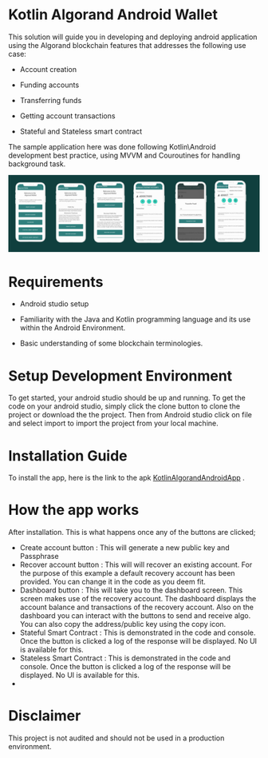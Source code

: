 # Kotlin Algorand Android Wallet 

This solution will guide you in developing and deploying android application using the 
Algorand blockchain features that addresses the following use case:

* Account creation

* Funding accounts

* Transferring funds

* Getting account transactions

* Stateful and Stateless smart contract

The sample application here was done following Kotlin\Android development best practice, using MVVM and Couroutines for handling background task.

![Screens](https://github.com/gconnect/AlgorandAndroidWallet/blob/master/screens.png)

# Requirements

* Android studio setup

* Familiarity with the Java and Kotlin programming language and its use within the Android Environment.

* Basic understanding of some blockchain terminologies.


# Setup Development Environment
To get started, your android studio should be up and running. To get the code on your android studio, simply click the clone button to clone the project or download the the project. Then from Android studio click on file and  select import to import the project from your local machine.

# Installation Guide

  To install the app, here is the link to the apk
  [KotlinAlgorandAndroidApp](https://github.com/gconnect/AlgorandAndroidWallet/blob/master/debug.apk) .
  
# How the app works
  After installation. This is what happens once any of the buttons are clicked;
  
  - Create account button : This will generate a new public key and Passphrase
  - Recover account button : This will will recover an existing account. For the purpose of this example a default recovery account has been provided. You can change it in the code as you deem fit.
  - Dashboard button : This will take you to the dashboard screen. This screen makes use of the recovery account. The dashboard displays the account balance and transactions of the recovery account. Also on the dashboard you can interact with the buttons to send and receive algo. You can also copy the address/public key using the copy icon.
  - Stateful Smart Contract : This is demonstrated in the code and console. Once the button is clicked a log of the response will be displayed. No UI is available for this.
  - Stateless Smart Contract : This is demonstrated in the code and console. Once the button is clicked a log of the response will be displayed. No UI is available for this.
  - 
  
# Disclaimer
 This project is not audited and should not be used in a production environment.


